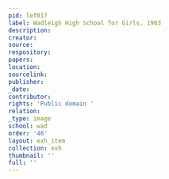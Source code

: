 ```yaml
---
pid: lef017
label: Wadleigh High School for Girls, 1903
description:
creator:
source:
respository:
papers:
location:
sourcelink:
publisher:
_date:
contributor:
rights: 'Public domain '
relation:
_type: image
school: wad
order: '46'
layout: exh_item
collection: exh
thumbnail: ''
full: ''
---
```


